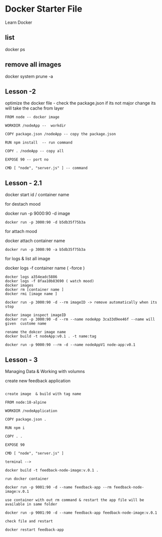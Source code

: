 # Docker Starter File
Learn Docker

list
---
docker ps

remove all images
-----------------
docker system prune -a

## Lesson -2

optimize the docker file  - check the package.json if its not major change its will take the cache from layer

```
FROM node -- docker image

WORKDIR /nodeApp --  workdir

COPY package.json /nodeApp -- copy the package.json

RUN npm install  -- run command

COPY . /nodeApp -- copy all

EXPOSE 90 -- port no

CMD [ "node", "server.js" ] -- command

```

## Lesson - 2.1

docker start id / container name

for destach mood

docker run -p 9000:90 -d image

```docker
docker run -p 3000:90 -d b5db35f75b3a
```


for attach mood

docker attach container name

```docker
docker run -p 3000:90 -a b5db35f75b3a
```
for logs & list all image

docker logs -f container name ( -force )

```docker
docker logs a354eadc5886
docker logs -f 8faa10b83690 ( watch mood)
docker images
docker rm [container name ]
docker rmi [image name ]

docker run -p 3000:90 -d --rm imageID -> remove automatically when its stop

docker image inspect imageID
docker run -p 3000:90 -d --rm --name nodeApp 3ca33d9ee46f --name will given  custome name

rename the dokcer image name
docker build -t nodeApp:v0.1 . -t name:tag

docker run -p 9000:90 --rm -d --name nodeAppV1 node-app:v0.1

```

## Lesson - 3

Managing Data & Working with volumns

create new feedback application

```docker

create image  & build with tag name

FROM node:18-alpine

WORKDIR /nodeApplication

COPY package.json .

RUN npm i

COPY . .

EXPOSE 90

CMD [ "node", "server.js" ]

terminal -->

docker build -t feedback-node-image:v.0.1 .

run docker container

docker run -p 9001:90 -d --name feedback-app --rm feedback-node-image:v.0.1

use container with out rm command & restart the app file will be available in same folder

docker run -p 9001:90 -d --name feedback-app feedback-node-image:v.0.1

check file and restart

docker restart feedback-app

```
